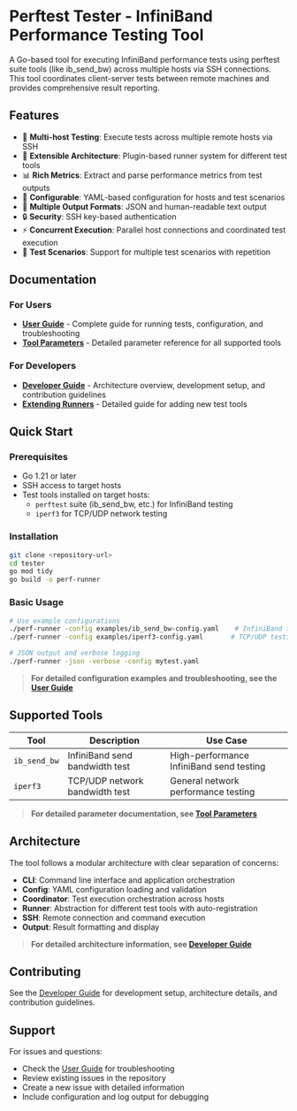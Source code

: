 # Perftest Tester - InfiniBand Performance Testing Tool

A Go-based tool for executing InfiniBand performance tests using perftest suite tools (like ib_send_bw) across multiple hosts via SSH connections. This tool coordinates client-server tests between remote machines and provides comprehensive result reporting.

## Features

- 🚀 **Multi-host Testing**: Execute tests across multiple remote hosts via SSH
- 🔌 **Extensible Architecture**: Plugin-based runner system for different test tools
- 📊 **Rich Metrics**: Extract and parse performance metrics from test outputs
- 🔧 **Configurable**: YAML-based configuration for hosts and test scenarios
- 📝 **Multiple Output Formats**: JSON and human-readable text output
- 🔒 **Security**: SSH key-based authentication
- ⚡ **Concurrent Execution**: Parallel host connections and coordinated test execution
- 🎯 **Test Scenarios**: Support for multiple test scenarios with repetition

## Documentation

### For Users
- **[User Guide](docs/USER_GUIDE.md)** - Complete guide for running tests, configuration, and troubleshooting
- **[Tool Parameters](docs/RUNNER_PARAMETERS.md)** - Detailed parameter reference for all supported tools

### For Developers  
- **[Developer Guide](docs/DEVELOPER_GUIDE.md)** - Architecture overview, development setup, and contribution guidelines
- **[Extending Runners](docs/EXTENDING_RUNNERS.md)** - Detailed guide for adding new test tools

## Quick Start

### Prerequisites
- Go 1.21 or later
- SSH access to target hosts  
- Test tools installed on target hosts:
  - `perftest` suite (ib_send_bw, etc.) for InfiniBand testing
  - `iperf3` for TCP/UDP network testing

### Installation
```bash
git clone <repository-url>
cd tester
go mod tidy
go build -o perf-runner
```

### Basic Usage
```bash
# Use example configurations
./perf-runner -config examples/ib_send_bw-config.yaml    # InfiniBand testing
./perf-runner -config examples/iperf3-config.yaml       # TCP/UDP testing

# JSON output and verbose logging
./perf-runner -json -verbose -config mytest.yaml
```

> **For detailed configuration examples and troubleshooting, see the [User Guide](docs/USER_GUIDE.md)**

## Supported Tools

| Tool | Description | Use Case |
|------|-------------|----------|
| `ib_send_bw` | InfiniBand send bandwidth test | High-performance InfiniBand send testing |
| `iperf3` | TCP/UDP network bandwidth test | General network performance testing |

> **For detailed parameter documentation, see [Tool Parameters](docs/RUNNER_PARAMETERS.md)**

## Architecture

The tool follows a modular architecture with clear separation of concerns:

- **CLI**: Command line interface and application orchestration
- **Config**: YAML configuration loading and validation
- **Coordinator**: Test execution orchestration across hosts
- **Runner**: Abstraction for different test tools with auto-registration
- **SSH**: Remote connection and command execution
- **Output**: Result formatting and display

> **For detailed architecture information, see [Developer Guide](docs/DEVELOPER_GUIDE.md)**

## Contributing

See the [Developer Guide](docs/DEVELOPER_GUIDE.md) for development setup, architecture details, and contribution guidelines.

## Support

For issues and questions:
- Check the [User Guide](docs/USER_GUIDE.md) for troubleshooting
- Review existing issues in the repository  
- Create a new issue with detailed information
- Include configuration and log output for debugging
